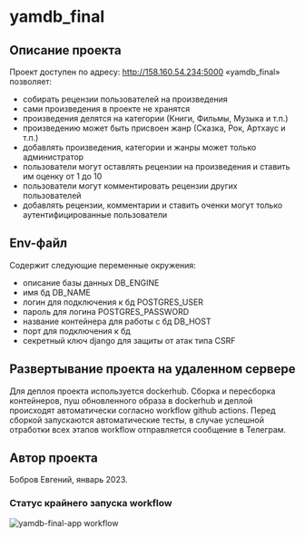 # yamdb_final
## Описание проекта
Проект доступен по адресу: http://158.160.54.234:5000
«yamdb_final» позволяет:
- собирать рецензии пользователей на произведения
- сами произведения в проекте не хранятся
- произведения делятся на категории (Книги, Фильмы, Музыка и т.п.)
- произведению может быть присвоен жанр (Сказка, Рок, Артхаус и т.п.)
- добавлять произведения, категории и жанры может только администратор
- пользователи могут оставлять рецензии на произведения и ставить им оценку от 1 до 10
- пользователи могут комментировать рецензии других пользователей
- добавлять рецензии, комментарии и ставить оченки могут только аутентифицированные пользователи

## Env-файл
Содержит следующие переменные окружения:
- описание базы данных DB_ENGINE
- имя бд DB_NAME
- логин для подключения к бд POSTGRES_USER
- пароль для логина POSTGRES_PASSWORD
- название контейнера для работы с бд DB_HOST
- порт для подключения к бд
- секретный ключ django для защиты от атак типа CSRF

## Развертывание проекта на удаленном сервере
Для деплоя проекта используется dockerhub.
Сборка и пересборка контейнеров, пуш обновленного образа в dockerhub и деплой происходят автоматически согласно workflow github actions.
Перед сборкой запускаются автоматические тесты, в случае успешной отработки всех этапов workflow отправляется сообщение в Телеграм.

## Автор проекта
Бобров Евгений, январь 2023.

### Статус крайнего запуска workflow

![yamdb-final-app workflow](https://github.com/evgeniusb/yamdb_final/actions/workflows/yamdb_workflow.yml/badge.svg)